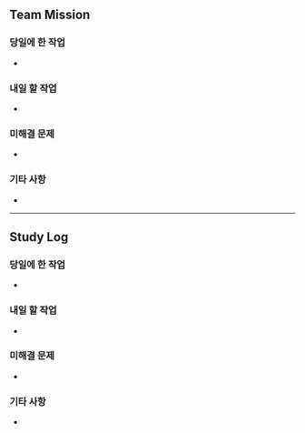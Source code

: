 ## Team Mission

### 당일에 한 작업
-

### 내일 할 작업
-

### 미해결 문제
-

### 기타 사항
-

--------
## Study Log

### 당일에 한 작업
-

### 내일 할 작업
-

### 미해결 문제
-

### 기타 사항
-

